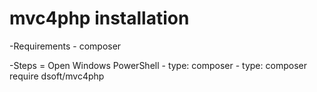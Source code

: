# mvc4php installation

-Requirements
    - composer

-Steps
    = Open Windows PowerShell
    - type: composer
    - type: composer require dsoft/mvc4php